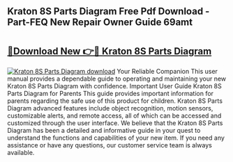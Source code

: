 ## Kraton 8S Parts Diagram Free Pdf Download - Part-FEQ New Repair Owner Guide 69amt

# <h2><a href="http://dflwwsd.blite.top/?on=Kraton+8S+Parts+Diagram">🔗Download New 👉🔴 Kraton 8S Parts Diagram</a></h2>

[![Kraton 8S Parts Diagram download](https://i.imgur.com/lujVjoI.png)](http://dflwwsd.blite.top/?on=Kraton+8S+Parts+Diagram)
Your Reliable Companion This user manual provides a dependable guide to operating and maintaining your new Kraton 8S Parts Diagram with confidence. Important User Guide Kraton 8S Parts Diagram for Parents This guide provides important information for parents regarding the safe use of this product for children. Kraton 8S Parts Diagram advanced features include object recognition, motion sensors, customizable alerts, and remote access, all of which can be accessed and customized through the user interface. We believe that the Kraton 8S Parts Diagram has been a detailed and informative guide in your quest to understand the functions and capabilities of your new item. If you need any assistance or have any questions, our customer service team is always available.

